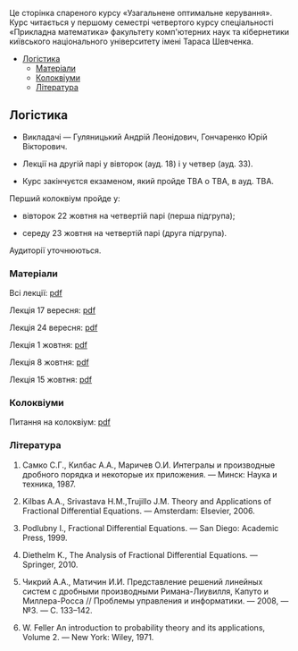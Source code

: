 Це сторінка спареного курсу &laquo;Узагальнене оптимальне керування&raquo;. Курс читається у першому семестрі четвертого курсу спеціальності &laquo;Прикладна математика&raquo; факультету комп'ютерних наук та кібернетики київського національного університету імені Тараса Шевченка.

<!-- MarkdownTOC -->

- [Логістика](#%D0%9B%D0%BE%D0%B3%D1%96%D1%81%D1%82%D0%B8%D0%BA%D0%B0)
    - [Матеріали](#%D0%9C%D0%B0%D1%82%D0%B5%D1%80%D1%96%D0%B0%D0%BB%D0%B8)
    - [Колоквіуми](#%D0%9A%D0%BE%D0%BB%D0%BE%D0%BA%D0%B2%D1%96%D1%83%D0%BC%D0%B8)
    - [Література](#%D0%9B%D1%96%D1%82%D0%B5%D1%80%D0%B0%D1%82%D1%83%D1%80%D0%B0)

<!-- /MarkdownTOC -->

<a id="%D0%9B%D0%BE%D0%B3%D1%96%D1%81%D1%82%D0%B8%D0%BA%D0%B0"></a>
## Логістика

- Викладачі &mdash; Гуляницький Андрій Леонідович, Гончаренко Юрій Вікторович.

- Лекції на другій парі у вівторок (ауд. 18) і у четвер (ауд. 33).

- Курс закінчуєтся екзаменом, який пройде TBA о TBA, в ауд. TBA. 

Перший <span class="badge badge-secondary text-danger">колоквіум</span> пройде у:

- вівторок 22 жовтня на четвертій парі (перша підгрупа);

- середу 23 жовтня на четвертій парі (друга підгрупа).

Аудиторії уточнюються.

<a id="%D0%9C%D0%B0%D1%82%D0%B5%D1%80%D1%96%D0%B0%D0%BB%D0%B8"></a>
### Матеріали

Всі лекції: [pdf](Гуляницький,%20всі%20лекції.pdf)

Лекція 17&nbsp;вересня: [pdf](Гуляницький,%20лекція%2017.09.pdf)

Лекція 24&nbsp;вересня: [pdf](Гуляницький,%20лекція%2024.09.pdf)

Лекція 1&nbsp;жовтня: [pdf](Гуляницький,%20лекція%201.10.pdf)

Лекція 8&nbsp;жовтня: [pdf](Гуляницький,%20лекція%208.10.pdf)

Лекція 15&nbsp;жовтня: [pdf](Гуляницький,%20лекція%2015.10.pdf)

<a id="%D0%9A%D0%BE%D0%BB%D0%BE%D0%BA%D0%B2%D1%96%D1%83%D0%BC%D0%B8"></a>
### Колоквіуми

Питання на колоквіум: [pdf](Гуляницький,%20питання%20на%20перший%20колоквіум.pdf)

<a id=""></a>
<a id="%D0%9B%D1%96%D1%82%D0%B5%D1%80%D0%B0%D1%82%D1%83%D1%80%D0%B0"></a>
### Література

1. Самко&nbsp;С.Г., Килбас&nbsp;А.А., Маричев&nbsp;О.И. Интегралы и производные дробного порядка и некоторые их приложения. &mdash; Минск: Наука и техника, 1987.

2. Kilbas&nbsp;A.A., Srivastava&nbsp;H.M.,Trujillo&nbsp;J.M. Theory and Applications of Fractional Differential Equations. &mdash; Amsterdam: Elsevier, 2006.

3. Podlubny&nbsp;I., Fractional Differential Equations. &mdash; San Diego: Academic Press, 1999.

4. Diethelm&nbsp;K., The Analysis of Fractional Differential Equations. &mdash; Springer, 2010.

5. Чикрий&nbsp;А.А., Матичин&nbsp;И.И. Представление решений линейных систем с дробными производными Римана-Лиувилля, Капуто и Миллера-Росса // Проблемы управления и информатики. &mdash; 2008, &mdash; №3. &mdash; С.&nbsp;133&ndash;142.

6. W.&nbsp;Feller An introduction to probability theory and its applications, Volume&nbsp;2. &mdash; New York: Wiley, 1971.
